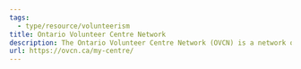 ```yaml
---
tags:
  - type/resource/volunteerism
title: Ontario Volunteer Centre Network
description: The Ontario Volunteer Centre Network (OVCN) is a network of 16 local volunteer centres whose independent efforts support, promote and enhance volunteerism across Ontario.
url: https://ovcn.ca/my-centre/
---
```

